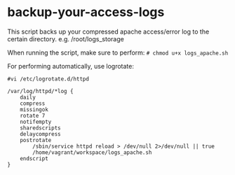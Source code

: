 # backup-your-access-logs
This script backs up your compressed apache access/error log to the certain directory.
e.g. /root/logs_storage

When running the script, make sure to perform:
```# chmod u+x logs_apache.sh```

For performing automatically, use logrotate:

```#vi /etc/logrotate.d/httpd```

```httpd
/var/log/httpd/*log {
    daily
    compress
    missingok
    rotate 7
    notifempty
    sharedscripts
    delaycompress
    postrotate
        /sbin/service httpd reload > /dev/null 2>/dev/null || true
        /home/vagrant/workspace/logs_apache.sh
    endscript
}
```

